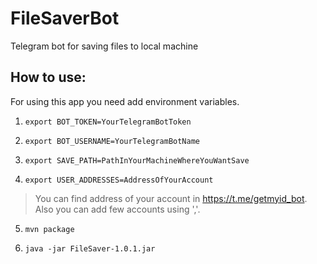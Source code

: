 # FileSaverBot
Telegram bot for saving files to local machine


## How to use:
For using this app you need add environment variables.
1.     export BOT_TOKEN=YourTelegramBotToken
2.     export BOT_USERNAME=YourTelegramBotName
3.     export SAVE_PATH=PathInYourMachineWhereYouWantSave
4.     export USER_ADDRESSES=AddressOfYourAccount
>You can find address of your account in https://t.me/getmyid_bot. Also you can add few accounts using ','.
5.     mvn package
6.     java -jar FileSaver-1.0.1.jar

